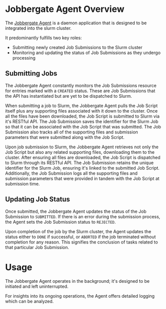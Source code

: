 # Jobbergate Agent Overview

The [Jobbergate Agent](https://github.com/omnivector-solutions/jobbergate/jobbergate-agent)
is a daemon application that is designed to be integrated into the slurm cluster.

It predominantly fulfills two key roles:

* Submitting newly created Job Submissions to the Slurm cluster
* Monitoring and updating the status of Job Submissions as they undergo processing

## Submitting Jobs


The Jobbergate Agent constantly monitors the Job Submissions resource for entries marked with
a `CREATED` status. These are Job Submissions that the API has instantiated but are yet to be
dispatched to Slurm.

When submitting a job to Slurm, the Jobbergate Agent pulls the Job Script itself plus any
supporting files associated with it down to the cluster. Once all the files have been downloaded,
the Job Script is submitted to Slurm via it's RESTful API. The Job Submission saves the identifier
for the Slurm Job so that it can be associated with the Job Script that was submitted. The Job
Submission also tracks all of the supporting files and submission parameters that were submitted
along with the Job Script.

Upon job submission to Slurm, the Jobbergate Agent retrieves not only the Job Script but also any
related supporting files, downloading them to the cluster. After ensuring all files are downloaded,
the Job Script is dispatched to Slurm through its RESTful API. The Job Submission retains the
unique identifier for the Slurm Job, ensuring it's linked to the submitted Job Script.
Additionally, the Job Submission logs all the supporting files and submission parameters that were
provided in tandem with the Job Script at submission time.


## Updating Job Status

Once submitted, the Jobbergate Agent updates the status of the Job Submission to `SUBMITTED`.
If there is an error during the submission process, the Agent sets the Job Submission
status to `REJECTED`.

Upon completion of the job by the Slurm cluster, the Agent updates the status either to
`DONE` if successful, or `ABORTED` if the job terminated without completion for any reason.
This signifies the conclusion of tasks related to that particular Job Submission.


# Usage

The Jobbergate Agent operates in the background; it's designed to be initiated and left uninterrupted.

For insights into its ongoing operations, the Agent offers detailed logging which can be analyzed.

